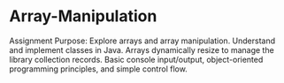 # Array-Manipulation
Assignment Purpose: Explore arrays and array manipulation. Understand and implement classes in Java. Arrays dynamically resize to manage the library collection records. Basic console input/output, object-oriented programming principles, and simple control flow.
